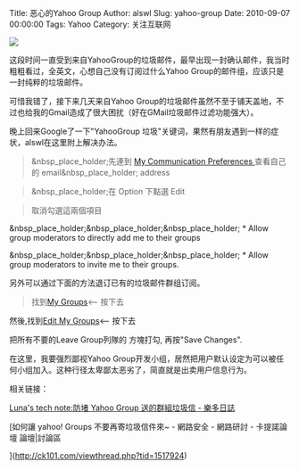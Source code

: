 Title: 恶心的Yahoo Group
Author: alswl
Slug: yahoo-group
Date: 2010-09-07 00:00:00
Tags: Yahoo
Category: 关注互联网

![](http://upload-log4d.qiniudn.com/2010/09/trash_mail.jpg)

这段时间一直受到来自YahooGroup的垃圾邮件，最早出现一封确认邮件，我当时粗粗看过，全英文，心想自己没有订阅过什么Yahoo
Group的邮件组，应该只是一封纯粹的垃圾邮件。

可惜我错了，接下来几天来自Yahoo Group的垃圾邮件虽然不至于铺天盖地，不过也给我的Gmail造成了很大困扰（好在GMail垃圾邮件过滤功能强大）。

晚上回来Google了一下"YahooGroup 垃圾"关键词，果然有朋友遇到一样的症状，alswl在这里附上解决办法。

> &nbsp_place_holder;先連到 [My Communication Preferences
](http://groups.yahoo.com/myprefs)查看自己的 email&nbsp_place_holder; address

>

> &nbsp_place_holder;在 Option 下點選 Edit

>

> 取消勾選這兩個項目

&nbsp_place_holder;&nbsp_place_holder;&nbsp_place_holder; * Allow group
moderators to directly add me to their groups

&nbsp_place_holder;&nbsp_place_holder;&nbsp_place_holder; * Allow group
moderators to invite me to their groups.

另外可以通过下面的方法退订已有的垃圾邮件群组订阅。

> 找到[My Groups](http://groups.yahoo.com/mygroups)<-- 按下去

然後,找到[Edit My Groups](http://groups.yahoo.com/mygroups?o=2&edit=1)<-- 按下去

把所有不要的Leave Group列隊的 方塊打勾, 再按"Save Changes".

在这里，我要强烈鄙视Yahoo Group开发小组，居然把用户默认设定为可以被任何小组加入。这种行径太卑鄙太恶劣了，简直就是出卖用户信息行为。

相关链接：

[Luna's tech note:防堵 Yahoo Group 送的群組垃圾信 -
樂多日誌](http://blog.roodo.com/lunabsb/archives/12341833.html)

[如何讓 yahoo! Groups 不要再寄垃圾信件來~ - 網路安全 - 網路研討 - 卡提諾論壇 論壇|討論區

](http://ck101.com/viewthread.php?tid=1517924)

